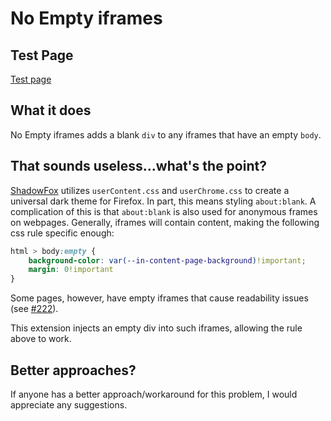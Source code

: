 # No Empty iframes

## Test Page

[Test page](https://overdodactyl.github.io/ShadowFox/no_empty_iframes_testpage)

## What it does

No Empty iframes adds a blank `div` to any iframes that have an empty `body`.

## That sounds useless...what's the point?

[ShadowFox](https://github.com/overdodactyl/ShadowFox) utilizes `userContent.css` and `userChrome.css` to create a universal dark theme for Firefox.  In part, this means styling `about:blank`.  A complication of this is that `about:blank` is also used for anonymous frames on webpages.  Generally, iframes will contain content, making the following css rule specific enough:

```css
html > body:empty {
	background-color: var(--in-content-page-background)!important;
	margin: 0!important
}
```

Some pages, however, have empty iframes that cause readability issues (see [#222](https://github.com/overdodactyl/ShadowFox/issues/222)). 

This extension injects an empty div into such iframes, allowing the rule above to work.

## Better approaches?

If anyone has a better approach/workaround for this problem, I would appreciate any suggestions.  